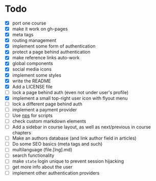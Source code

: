 # Todo

- [x] port one course
- [x] make it work on gh-pages
- [x] meta tags
- [x] routing management
- [x] implement some form of authentication
- [x] protect a page behind authentication
- [x] make reference links auto-work
- [x] global components
- [x] social media icons
- [x] implement some styles
- [x] write the README
- [x] Add a LICENSE file
- [ ] lock a page behind auth (even not under user's profile)
- [x] implement a small top-right user icon with flyout menu
- [ ] lock a different page behind auth
- [ ] implement a payment provider
- [ ] Use [nps](https://www.npmjs.com/package/nps) for scripts
- [ ] check custom markdown elements
- [ ] Add a sidebar in course layout, as well as next/previous in course chapters
- [ ] Make an authors database (and link author field in articles)
- [ ] Do some SEO basics (meta tags and such)
- [ ] multilanguage (file.[lng].md)
- [ ] search functionality
- [ ] make `state` login unique to prevent session hijacking
- [ ] get more info about the user
- [ ] implement other authentication providers